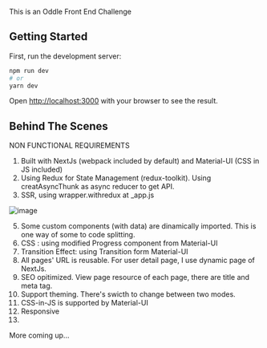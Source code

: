 This is an Oddle Front End Challenge

## Getting Started

First, run the development server:

```bash
npm run dev
# or
yarn dev
```

Open [http://localhost:3000](http://localhost:3000) with your browser to see the result.


## Behind The Scenes
NON FUNCTIONAL REQUIREMENTS
1. Built with NextJs (webpack included by default) and Material-UI (CSS in JS included)
2. Using Redux for State Management (redux-toolkit). Using creatAsyncThunk as async reducer to get API.
3. SSR, using wrapper.withredux at _app.js

![image](https://user-images.githubusercontent.com/5979589/112420717-42154880-8d60-11eb-92d7-2424c2674daf.png)

5. Some custom components (with data) are dinamically imported. This is one way of some to code splitting.
6. CSS : using modified Progress component from Material-UI
7. Transition Effect: using Transition form Material-UI
8. All pages' URL is reusable. For user detail page, I use dynamic page of NextJs.
9. SEO opitimized. View page resource of each page, there are title and meta tag.
10. Support theming. There's swicth to change between two modes.
11. CSS-in-JS is supported by Material-UI
12. Responsive
13. 


More coming up...
